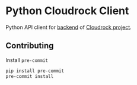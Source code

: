 # Python Cloudrock Client

Python API client for [backend](https://github.com/kubeworkz/cloudrock-metal) of [Cloudrock project](https://cloudrock.ca/).

## Contributing

Install `pre-commit`

```bash
pip install pre-commit
pre-commit install
```
